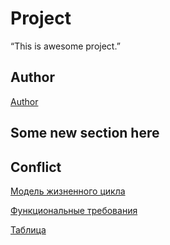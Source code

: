 # Project
“This is awesome project.”
## Author
[Author](author.md)

## Some new section here

## Conflict
[Модель жизненного цикла](https://github.com/Anastasia615/Project1/wiki)

[Функциональные требования](https://github.com/Anastasia615/Project1/wiki/%D0%A4%D1%83%D0%BD%D0%BA%D1%86%D0%B8%D0%BE%D0%BD%D0%B0%D0%BB%D1%8C%D0%BD%D1%8B%D0%B5-%D1%82%D1%80%D0%B5%D0%B1%D0%BE%D0%B2%D0%B0%D0%BD%D0%B8%D1%8F)


 [Таблица](https://github.com/users/Anastasia615/projects/3/views/1?visibleFields=%5B%22Title%22%2C%22Assignees%22%2C%22Status%22%2C%22Labels%22%5D)

